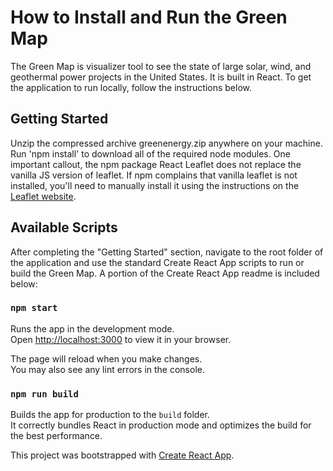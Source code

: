 # How to Install and Run the Green Map
The Green Map is visualizer tool to see the state of large solar, wind, and geothermal power projects in the United States. It is built in React. To get the application to run locally, follow the instructions below.

## Getting Started
Unzip the compressed archive greenenergy.zip anywhere on your machine. Run 'npm install' to download all of the required node modules. One important callout, the npm package React Leaflet does not replace the vanilla JS version of leaflet. If npm complains that vanilla leaflet is not installed, you'll need to manually install it using the instructions on the [Leaflet website](https://leafletjs.com/SlavaUkraini/examples/quick-start/).

## Available Scripts

After completing the "Getting Started" section, navigate to the root folder of the application and use the standard Create React App scripts to run or build the Green Map. A portion of the Create React App readme is included below:

### `npm start`

Runs the app in the development mode.\
Open [http://localhost:3000](http://localhost:3000) to view it in your browser.

The page will reload when you make changes.\
You may also see any lint errors in the console.

### `npm run build`

Builds the app for production to the `build` folder.\
It correctly bundles React in production mode and optimizes the build for the best performance.

This project was bootstrapped with [Create React App](https://github.com/facebook/create-react-app).